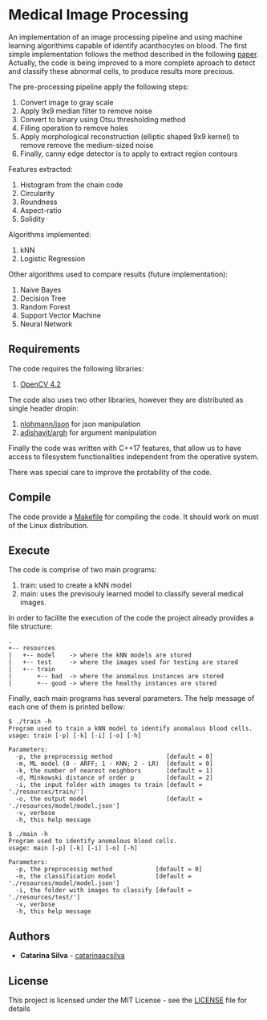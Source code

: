 # Medical Image Processing

An implementation of an image processing pipeline and using machine learning algorithims capable of identify acanthocytes on blood.
The first simple implementation follows the method described in the following [paper](http://www.laccei.org/LACCEI2018-Lima/student_Papers/SP531.pdf).
Actually, the code is being improved to a more complete aproach to detect and classify these abnormal cells, to produce results more precious.

The pre-processing pipeline apply the following steps:

1. Convert image to gray scale
2. Apply 9x9 median filter to remove noise
3. Convert to binary using Otsu thresholding method
4. Filling operation to remove holes
5. Apply morphological reconstruction (elliptic shaped 9x9 kernel) to remove remove the medium-sized noise
6. Finally, canny edge detector is to apply to extract region contours

Features extracted:

1. Histogram from the chain code
2. Circularity
3. Roundness
4. Aspect-ratio
5. Solidity

Algorithms implemented:

1. kNN
2. Logistic Regression

Other algorithms used to compare results (future implementation):

1. Naive Bayes
2. Decision Tree
3. Random Forest
4. Support Vector Machine
5. Neural Network


## Requirements

The code requires the following libraries:

1. [OpenCV 4.2](https://opencv.org/)

The code also uses two other libraries, however they are distributed as single header dropin:

1. [nlohmann/json](https://github.com/nlohmann/json) for json manipulation
2. [adishavit/argh](https://github.com/adishavit/argh) for argument manipulation

Finally the code was written with C++17 features, that allow us to have access to filesystem functionalities independent from the operative system.

There was special care to improve the protability of the code.

## Compile

The code provide a [Makefile](Makefile) for compiling the code.
It should work on must of the Linux distribution.

## Execute

The code is comprise of two main programs:

1. train: used to create a kNN model
2. main: uses the previsouly learned model to classify several medical images.

In order to facilite the execution of the code the project already provides a file structure:

```console
.
+-- resources
|   +-- model    -> where the kNN models are stored
|   +-- test     -> where the images used for testing are stored
|   +-- train
|       +-- bad  -> where the anomalous instances are stored
|       +-- good -> where the healthy instances are stored
```

Finally, each main programs has several parameters.
The help message of each one of them is printed bellow:

```console
$ ./train -h
Program used to train a kNN model to identify anomalous blood cells.
usage: train [-p] [-k] [-i] [-o] [-h]

Parameters:
  -p, the preprocessig method               [default = 0]
  -m, ML model (0 - ARFF; 1 - KNN; 2 - LR)  [default = 0]
  -k, the number of nearest neighbors       [default = 1]
  -d, Minkowski distance of order p         [default = 2]
  -i, the input folder with images to train [default = './resources/train/']
  -o, the output model                      [default = './resources/model/model.json']
  -v, verbose
  -h, this help message
```

```console
$ ./main -h
Program used to identify anomalous blood cells.
usage: main [-p] [-k] [-i] [-o] [-h]

Parameters:
  -p, the preprocessig method            [default = 0]
  -m, the classification model           [default = './resources/model/model.json']
  -i, the folder with images to classify [default = './resources/test/']
  -v, verbose
  -h, this help message
```

## Authors

* **Catarina Silva** - [catarinaacsilva](https://github.com/catarinaacsilva)


## License

This project is licensed under the MIT License - see the [LICENSE](LICENSE) file for details



